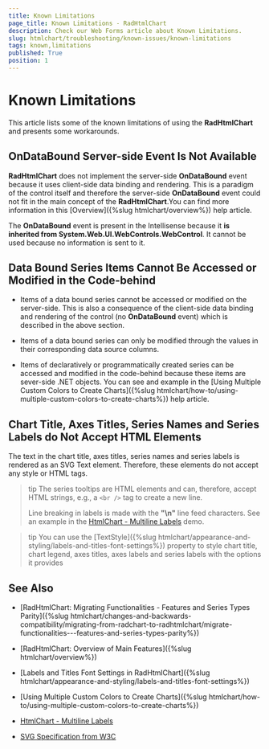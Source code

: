 ```yaml
---
title: Known Limitations
page_title: Known Limitations - RadHtmlChart
description: Check our Web Forms article about Known Limitations.
slug: htmlchart/troubleshooting/known-issues/known-limitations
tags: known,limitations
published: True
position: 1
---
```


# Known Limitations

This article lists some of the known limitations of using the **RadHtmlChart** and presents some workarounds.

## OnDataBound Server-side Event Is Not Available

**RadHtmlChart** does not implement the server-side **OnDataBound** event because it uses client-side data binding and rendering. This is a paradigm of the control itself and therefore the server-side **OnDataBound** event could not fit in the main concept of the **RadHtmlChart**.You can find more information in this [Overview]({%slug htmlchart/overview%}) help article.

The **OnDataBound** event is present in the Intellisense because it **is inherited from	System.Web.UI.WebControls.WebControl**. It cannot be used because no information is sent to it.

## Data Bound Series Items Cannot Be Accessed or Modified in the Code-behind

* Items of a data bound series cannot be accessed or modified on the server-side. This is also a consequence of the client-side data binding and rendering of the control (no **OnDataBound** event) which is described in the above section.

* Items of a data bound series can only be modified through the values in their corresponding data source columns.

* Items of declaratively or programmatically created series can be accessed and modified in the code-behind because these items are sever-side .NET objects. You can see and example in the [Using Multiple Custom Colors to Create Charts]({%slug htmlchart/how-to/using-multiple-custom-colors-to-create-charts%}) help article.

## Chart Title, Axes Titles, Series Names and Series Labels do Not Accept HTML Elements

The text in the chart title, axes titles, series names and series labels is rendered as an SVG Text element. Therefore, these elements do not accept any style or HTML tags.

>tip The series tooltips are HTML elements and can, therefore, accept HTML strings, e.g., a `<br />` tag to create a new line.
>
>Line breaking in labels is made with the **"\n"** line feed characters. See an example in the [HtmlChart - Multiline Labels](https://demos.telerik.com/aspnet-ajax/htmlchart/examples/functionality/multiline-labels/defaultcs.aspx) demo.


>tip You can use the [TextStyle]({%slug htmlchart/appearance-and-styling/labels-and-titles-font-settings%}) property to style chart title, chart legend, axes titles, axes labels and series labels with the options it provides

## See Also

 * [RadHtmlChart: Migrating Functionalities - Features and Series Types Parity]({%slug htmlchart/changes-and-backwards-compatibility/migrating-from-radchart-to-radhtmlchart/migrate-functionalities---features-and-series-types-parity%})

 * [RadHtmlChart: Overview of Main Features]({%slug htmlchart/overview%})

 * [Labels and Titles Font Settings in RadHtmlChart]({%slug htmlchart/appearance-and-styling/labels-and-titles-font-settings%})

 * [Using Multiple Custom Colors to Create Charts]({%slug htmlchart/how-to/using-multiple-custom-colors-to-create-charts%})

 * [HtmlChart - Multiline Labels](https://demos.telerik.com/aspnet-ajax/htmlchart/examples/functionality/multiline-labels/defaultcs.aspx)

 * [SVG Specification from W3C](https://www.w3.org/TR/SVG11/text.html#Introduction)
